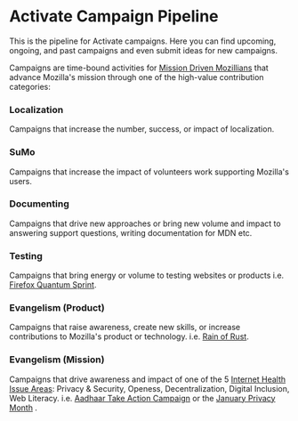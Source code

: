 # Activate Campaign Pipeline

This is the pipeline for Activate campaigns. Here you can find upcoming, ongoing, and past campaigns and even submit ideas for new campaigns. 

Campaigns are time-bound activities for [Mission Driven Mozillians](https://wiki.mozilla.org/Innovation/Projects/Mission-Driven_Mozillians_Strategy) that advance Mozilla's mission through one of the high-value contribution categories:  

### Localization
Campaigns that increase the number, success, or impact of localization.

### SuMo
Campaigns that increase the impact of volunteers work supporting Mozilla's users.

### Documenting
Campaigns that drive new approaches or bring new volume and impact to answering support questions, writing documentation for MDN etc.  

### Testing 
Campaigns that bring energy or volume to testing websites or products i.e. [Firefox Quantum Sprint](https://firefoxsprint.mozilla.community/).

### Evangelism (Product)
Campaigns that raise awareness, create new skills, or increase contributions to Mozilla's product or technology. i.e. [Rain of Rust](https://blog.mozillaindia.org/1932).

### Evangelism (Mission)
Campaigns that drive awareness and impact of one of the 5 [Internet Health Issue Areas](https://www.mozilla.org/en-US/internet-health/): Privacy & Security, Openess, Decentralization, Digital Inclusion, Web Literacy. i.e. [Aadhaar Take Action Campaign](https://foundation.mozilla.org/campaigns/aadhaar/take-action/) or the [January Privacy Month](https://wiki.mozilla.org/India/task_force/Policy_and_Advocacy/January_Privacy_Month_Campaign) .
